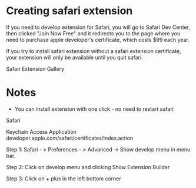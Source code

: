 # Creating safari extension

If you need to develop extension for Safari, you will go to Safari Dev Center, then clicked "Join Now Free" and it redirects you to the page where you need to purchase apple developer's certificate, which costs $99 each year.

If you try to install safari extension without a safari extension certificate, your extension will only be available until you quit safari.

Safari Extension Gallery

# Notes
* You can install extension with one click - no need to restart safari

Safari 

Keychain Access Application
developer.apple.com/safari/certificates/index.action


Step 1:
Safari - > Preferences - > Advanced -> Show develop menu in menu bar.

Step 2:
Click on develop menu and clicking Show Extension Builder

Step 3:
Click on + plus in the left bottom corner
